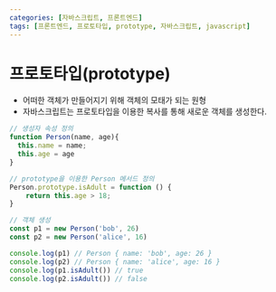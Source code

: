 ```yaml
---
categories: [자바스크립트, 프론트엔드]
tags: [프론트엔드, 프로토타입, prototype, 자바스크립트, javascript]
---
```


# 프로토타입(prototype)
- 어떠한 객체가 만들어지기 위해 객체의 모태가 되는 원형
- 자바스크립트는 프로토타입을 이용한 복사를 통해 새로운 객체를 생성한다.

```js
// 생성자 속성 정의
function Person(name, age){
  this.name = name;
  this.age = age
}

// prototype을 이용한 Person 메서드 정의
Person.prototype.isAdult = function () {
    return this.age > 18;
}

// 객체 생성
const p1 = new Person('bob', 26)
const p2 = new Person('alice', 16)

console.log(p1) // Person { name: 'bob', age: 26 }
console.log(p2) // Person { name: 'alice', age: 16 }
console.log(p1.isAdult()) // true
console.log(p2.isAdult()) // false
```

